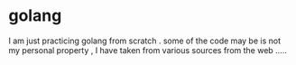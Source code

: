 # golang

I am just practicing golang from scratch . some of the code may be is not
my personal property , I have taken from various sources from the web .....
